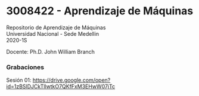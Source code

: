 # 3008422 - Aprendizaje de Máquinas

Repositorio de Aprendizaje de Máquinas  
Universidad Nacional - Sede Medellin  
2020-1S

Docente: Ph.D. John William Branch  

### Grabaciones  
Sesión 01: https://drive.google.com/open?id=1zBSlDJCkTllwtkO7QKfFxM3EHwW07jTc

<!-- ### Cronograma   -->

<!-- | Semana | Unidad | Actividades |  
| --- | --- | --- |  
| 1  (9 de mayo) | Introducción | Sincrónica: Sesión Magistral 9:00am – 10:30am  Asincrónica: Asignación de Actividades Complementarias (Lectura, Taller y/o Video). |  
| 2  (16 de mayo) |  | Sincrónica: Sesión Magistral 3:00pm – 4:30pm  Asincrónica: Asignación de Actividades Complementarias (Lectura, Taller y/o Video). |  
| 3  (23 de mayo) |  | Sincrónica: Sesión Magistral 3:00pm – 4:30pm  Asincrónica: Asignación de Actividades Complementarias (Lectura, Taller y/o Video). |  
| 4  (30 de mayo) |  | Sincrónica: Conferencia Invitada – Casos de Éxito 3:00pm – 4:30pm  Asincrónica: Asignación de Actividades Complementarias (Lectura, Taller y/o Video). |  
| 5  (6 de junio) | Planificación Automática con Inteligencia Artificial  Prof. Jaime Alberto Guzmán, Ph.D | Sincrónica: Sesión Magistral 3:00pm – 4:30pm  Asincrónica: Asignación de Actividades Complementarias (Lectura, Taller y/o Video). |  
| 6  (13 de junio) | Computación Evolutiva  Prof. Patricia Jaramillo, Ph.D | Sincrónica: Sesión Magistral 3:00pm – 4:30pm  Asincrónica: Asignación de Actividades Complementarias (Lectura, Taller y/o Video). |  
| 7  (20 de junio) | Casos de Éxito  Prof. John W. Branch, Ph.D | Sincrónica: Sesión Magistral 3:00pm – 4:30pm  Asincrónica: Asignación de Actividades Complementarias (Lectura, Taller y/o Video). |  
| 8  (27 de junio) | Sesión Final | Sincrónica: Evaluación Final 3:00pm – 6:00pm |   -->